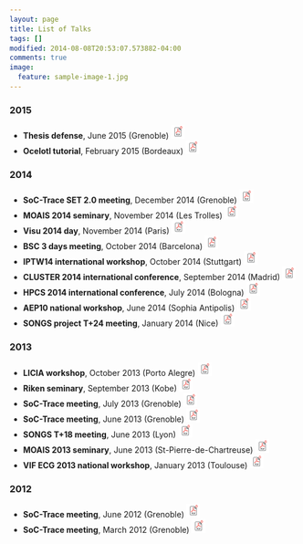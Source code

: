 ```yaml
---
layout: page
title: List of Talks
tags: []
modified: 2014-08-08T20:53:07.573882-04:00
comments: true
image:
  feature: sample-image-1.jpg
---
```


### 2015

- **Thesis defense**, June 2015 (Grenoble) [![PDF](/images/pdf.png)](/site/talks/pptx/2015_06_grenoble_thesis_defense.pptx)
- **Ocelotl tutorial**, February 2015 (Bordeaux) [![PDF](/images/pdf.png)](/site/talks/pdf/2015_02_bordeaux_otl_tutorial.pdf)

### 2014

- **SoC-Trace SET 2.0 meeting**, December 2014 (Grenoble) [![PDF](/images/pdf.png)](/site/talks/pdf/2014_12_grenoble_soctrace.pdf)
- **MOAIS 2014 seminary**, November 2014 (Les Trolles) [![PDF](/images/pdf.png)](/site/talks/pdf/2014_11_trolles_moais.pdf)
- **Visu 2014 day**, November 2014 (Paris) [![PDF](/images/pdf.png)](/site/talks/pdf/2014_11_paris_visu2014.pdf)
- **BSC 3 days meeting**, October 2014 (Barcelona) [![PDF](/images/pdf.png)](/site/talks/pdf/2014_10_stuttgart_iptw14.pdf)
- **IPTW14 international workshop**, October 2014 (Stuttgart) [![PDF](/images/pdf.png)](/site/talks/pdf/2014_10_barcelona_bsc.pdf)
- **CLUSTER 2014 international conference**, September 2014 (Madrid) [![PDF](/images/pdf.png)](/site/talks/pdf/2014_09_madrid_cluster2014.pdf)
- **HPCS 2014 international conference**, July 2014 (Bologna) [![PDF](/images/pdf.png)](/site/talks/pdf/2014_07_bologna_hpcs2014.pdf)
- **AEP10 national workshop**, June 2014 (Sophia Antipolis) [![PDF](/images/pdf.png)](/site/talks/pdf/2014_06_sophia_antipolis_aep10.pdf)
- **SONGS project T+24 meeting**, January 2014 (Nice) [![PDF](/images/pdf.png)](/site/talks/pdf/2014_01_nice_songs.pdf)

### 2013

- **LICIA workshop**, October 2013 (Porto Alegre) [![PDF](/images/pdf.png)](/site/talks/pdf/2013_10_poa_licia.pdf)
- **Riken seminary**, September 2013 (Kobe) [![PDF](/images/pdf.png)](/site/talks/pdf/2013_09_kobe_riken.pdf)
- **SoC-Trace meeting**, July 2013 (Grenoble) [![PDF](/images/pdf.png)](/site/talks/pdf/2013_07_grenoble_soctrace.pdf)
- **SoC-Trace meeting**, June 2013 (Grenoble) [![PDF](/images/pdf.png)](/site/talks/pdf/2013_06_stpierre_moais.pdf)
- **SONGS T+18 meeting**, June 2013 (Lyon) [![PDF](/images/pdf.png)](/site/talks/pdf/2013_06_lyon_songs.pdf)
- **MOAIS 2013 seminary**, June 2013 (St-Pierre-de-Chartreuse) [![PDF](/images/pdf.png)](/site/talks/pdf/2013_06_grenoble_soctrace.pdf)
- **VIF ECG 2013 national workshop**, January 2013 (Toulouse) [![PDF](/images/pdf.png)](/site/talks/pdf/2013_01_toulouse_vif.pdf)

### 2012

- **SoC-Trace meeting**, June 2012 (Grenoble) [![PDF](/images/pdf.png)](/site/talks/pdf/2012_06_grenoble_soctrace.pdf)
- **SoC-Trace meeting**, March 2012 (Grenoble) [![PDF](/images/pdf.png)](/site/talks/pdf/2012_03_grenoble_soctrace.pdf)












